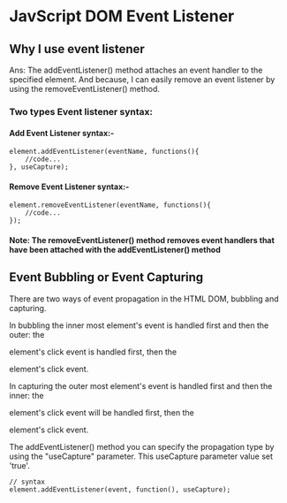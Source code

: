 # JavScript DOM Event Listener

## Why I use event listener

Ans: The addEventListener() method attaches an event handler to the specified element. And because, I can easily remove an event listener by using the removeEventListener() method.

### Two types Event listener syntax:

#### Add Event Listener syntax:-

    element.addEventListener(eventName, functions(){
        //code...
    }, useCapture);

#### Remove Event Listener syntax:-

    element.removeEventListener(eventName, functions(){
        //code...
    });

#### Note: The removeEventListener() method removes event handlers that have been attached with the addEventListener() method

## Event Bubbling or Event Capturing 

There are two ways of event propagation in the HTML DOM, bubbling and capturing.

In bubbling the inner most element's event is handled first and then the outer: the <p> element's click event is handled first, then the <div> element's click event.

In capturing the outer most element's event is handled first and then the inner: the <div> element's click event will be handled first, then the <p> element's click event.

The addEventListener() method you can specify the propagation type by using the "useCapture" parameter. This useCapture parameter value set 'true'.

    // syntax
    element.addEventListener(event, function(), useCapture);
